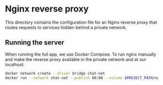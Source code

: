 # Nginx reverse proxy
This directory contains the configuration file for an Nginx reverse proxy that routes requests to services hidden behind a private network.

## Running the server
When running the full app, we use Docker Compose. To run nginx manually and make the reverse proxy available in the private network and at our localhost:
 ```bash
 docker network create --driver bridge chat-net
 docker run --network chat-net --publish 80:80 --volume $PROJECT_PATH/nginx.conf:/etc/nginx/nginx.conf -d nginx
 ```